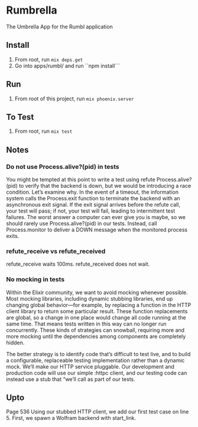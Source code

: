 # Rumbrella

The Umbrella App for the Rumbl application

## Install

1. From root, run ```mix deps.get```
2. Go into apps/rumbl/ and run ``npm install```

## Run

1. From root of this project, run ```mix phoenix.server```

## To Test

1. From root, run ```mix test```

## Notes

### Do not use Process.alive?(pid) in tests

You might be tempted at this point to write a test using refute Process.alive?(pid) to verify that the backend is down, but we would be introducing a race condition. Let’s examine why. In the event of a timeout, the information system calls the Process.exit function to terminate the backend with an asynchronous exit signal. If the exit signal arrives before the refute call, your test will pass; if not, your test will fail, leading to intermittent test failures. The worst answer a computer can ever give you is maybe, so we should rarely use Process.alive?(pid) in our tests. Instead, call Process.monitor to deliver a DOWN message when the monitored process exits.

### refute_receive vs refute_received

refute_receive waits 100ms. refute_received does not wait.

### No mocking in tests

Within the Elixir community, we want to avoid mocking whenever possible. Most mocking libraries, including dynamic stubbing libraries, end up changing global behavior—for example, by replacing a function in the HTTP client library to return some particular result. These function replacements are global, so a change in one place would change all code running at the same time. That means tests written in this way can no longer run concurrently. These kinds of strategies can snowball, requiring more and more mocking until the dependencies among components are completely hidden.

The better strategy is to identify code that’s difficult to test live, and to build a configurable, replaceable testing implementation rather than a dynamic mock. We’ll make our HTTP service pluggable. Our development and production code will use our simple :httpc client, and our testing code can instead use a stub that “we’ll call as part of our tests.


## Upto
Page 536
Using our stubbed HTTP client, we add our first test case on line 5. First, we spawn a Wolfram backend with start_link.
